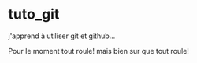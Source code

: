 # tuto_git
j'apprend à utiliser git et github...

Pour le moment tout roule!
mais bien sur que tout roule!
